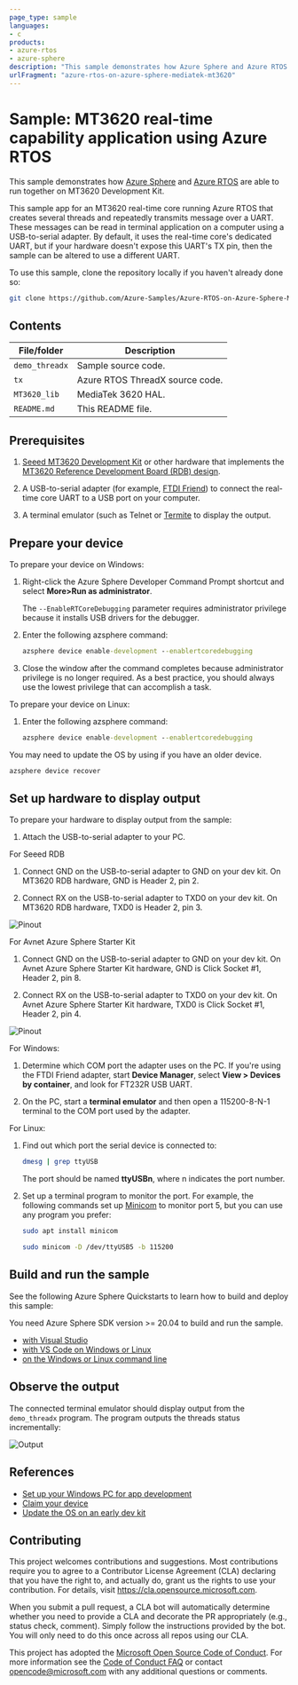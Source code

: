 ```yaml
---
page_type: sample
languages:
- c
products:
- azure-rtos
- azure-sphere
description: "This sample demonstrates how Azure Sphere and Azure RTOS are able to run together on MT3620 Development Kit."
urlFragment: "azure-rtos-on-azure-sphere-mediatek-mt3620"
---
```


# Sample: MT3620 real-time capability application using Azure RTOS

This sample demonstrates how [Azure Sphere](https://azure.com/sphere) and [Azure RTOS](https://azure.com/rtos) are able to run together on MT3620 Development Kit.

This sample app for an MT3620 real-time core running Azure RTOS that creates several threads and repeatedly transmits message over a UART. These messages can be read in terminal application on a computer using a USB-to-serial adapter. By default, it uses the real-time core's dedicated UART, but if your hardware doesn't expose this UART's TX pin, then the sample can be altered to use a different UART.

To use this sample, clone the repository locally if you haven't already done so:

```bash
git clone https://github.com/Azure-Samples/Azure-RTOS-on-Azure-Sphere-Mediatek-MT3620
```

## Contents

| File/folder       | Description                                |
|-------------------|--------------------------------------------|
| `demo_threadx`    | Sample source code.                        |
| `tx`              | Azure RTOS ThreadX source code.            |
| `MT3620_lib`      | MediaTek 3620 HAL.                         |
| `README.md`       | This README file.                          |

## Prerequisites

1. [Seeed MT3620 Development Kit](https://aka.ms/azurespheredevkits) or other hardware that implements the [MT3620 Reference Development Board (RDB) design](https://docs.microsoft.com/azure-sphere/hardware/mt3620-reference-board-design).

1. A USB-to-serial adapter (for example, [FTDI Friend](https://www.digikey.com/catalog/en/partgroup/ftdi-friend/60311)) to connect the real-time core UART to a USB port on your computer.

1. A terminal emulator (such as Telnet or [Termite](https://www.compuphase.com/software_termite.htm) to display the output.

## Prepare your device

To prepare your device on Windows:

1. Right-click the Azure Sphere Developer Command Prompt shortcut and select **More>Run as administrator**.

   The `--EnableRTCoreDebugging` parameter requires administrator privilege because it installs USB drivers for the debugger.

1. Enter the following azsphere command:

    ```cmd
    azsphere device enable-development --enablertcoredebugging
    ```

1. Close the window after the command completes because administrator privilege is no longer required. As a best practice, you should always use the lowest privilege that can accomplish a task.

To prepare your device on Linux:

1. Enter the following azsphere command:

    ```cmd
    azsphere device enable-development --enablertcoredebugging
    ```

You may need to update the OS by using if you have an older device.

```cmd
azsphere device recover
```

## Set up hardware to display output

To prepare your hardware to display output from the sample:

1. Attach the USB-to-serial adapter to your PC.

For Seeed RDB

1. Connect GND on the USB-to-serial adapter to GND on your dev kit. On MT3620 RDB hardware, GND is Header 2, pin 2.

1. Connect RX on the USB-to-serial adapter to TXD0 on your dev kit. On MT3620 RDB hardware, TXD0 is Header 2, pin 3.

![Pinout](./docs/image/mt3620-rdb-headers.png)

For Avnet Azure Sphere Starter Kit

1. Connect GND on the USB-to-serial adapter to GND on your dev kit. On Avnet Azure Sphere Starter Kit hardware, GND is Click Socket #1, Header 2, pin 8.

1. Connect RX on the USB-to-serial adapter to TXD0 on your dev kit. On Avnet Azure Sphere Starter Kit hardware, TXD0 is Click Socket #1, Header 2, pin 4.

![Pinout](./docs/image/avnet-mt3620-sk-IUS0.png)

For Windows:

1. Determine which COM port the adapter uses on the PC. If you're using the FTDI Friend adapter, start **Device Manager**, select **View > Devices by container**, and look for FT232R USB UART.

1. On the PC, start a **terminal emulator** and then open a 115200-8-N-1 terminal to the COM port used by the adapter.

For Linux:

1. Find out which port the serial device is connected to:
    
    ```bash
    dmesg | grep ttyUSB
    ```

    The port should be named **ttyUSBn**, where n indicates the port number.

1. Set up a terminal program to monitor the port. For example, the following commands set up [Minicom](https://help.ubuntu.com/community/Minicom) to monitor port 5, but you can use any program you prefer:

    ```bash
    sudo apt install minicom
    
    sudo minicom -D /dev/ttyUSB5 -b 115200
    ```

## Build and run the sample

See the following Azure Sphere Quickstarts to learn how to build and deploy this sample:

You need Azure Sphere SDK version >= 20.04 to build and run the sample.
  
-  [with Visual Studio](https://docs.microsoft.com/azure-sphere/install/qs-real-time-application)
-  [with VS Code on Windows or Linux](https://docs.microsoft.com/azure-sphere/install/qs-real-time-app-vscode)
-  [on the Windows or Linux command line](https://docs.microsoft.com/azure-sphere/install/qs-real-time-app-cli)

## Observe the output

The connected terminal emulator should display output from the `demo_threadx` program. The program outputs the threads status incrementally:

![Output](./docs/image/threadx-counter.png)

## References

- [Set up your Windows PC for app development](https://docs.microsoft.com/en-ca/azure-sphere/install/development-environment-windows)
- [Claim your device](https://docs.microsoft.com/en-ca/azure-sphere/install/claim-device)
- [Update the OS on an early dev kit](https://docs.microsoft.com/en-ca/azure-sphere/resources/update-old-seeed-os)

## Contributing

This project welcomes contributions and suggestions.  Most contributions require you to agree to a
Contributor License Agreement (CLA) declaring that you have the right to, and actually do, grant us
the rights to use your contribution. For details, visit https://cla.opensource.microsoft.com.

When you submit a pull request, a CLA bot will automatically determine whether you need to provide
a CLA and decorate the PR appropriately (e.g., status check, comment). Simply follow the instructions
provided by the bot. You will only need to do this once across all repos using our CLA.

This project has adopted the [Microsoft Open Source Code of Conduct](https://opensource.microsoft.com/codeofconduct/).
For more information see the [Code of Conduct FAQ](https://opensource.microsoft.com/codeofconduct/faq/) or
contact [opencode@microsoft.com](mailto:opencode@microsoft.com) with any additional questions or comments.
